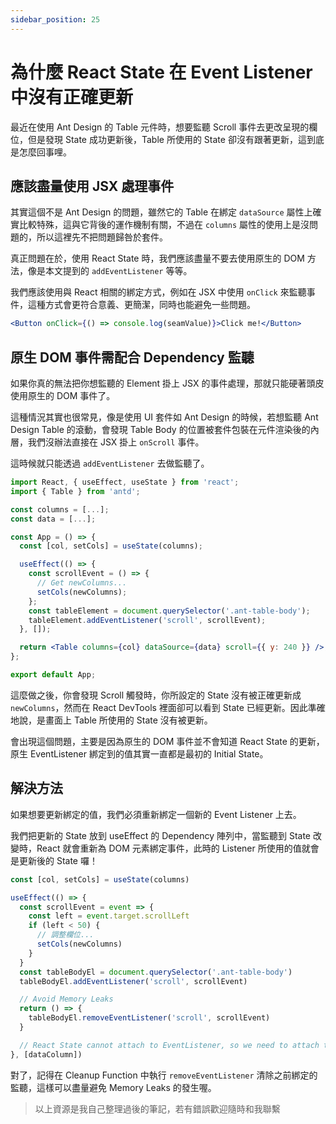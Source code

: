 ```yaml
---
sidebar_position: 25
---
```


# 為什麼 React State 在 Event Listener 中沒有正確更新

最近在使用 Ant Design 的 Table 元件時，想要監聽 Scroll 事件去更改呈現的欄位，但是發現 State 成功更新後，Table 所使用的 State 卻沒有跟著更新，這到底是怎麼回事哩。

## 應該盡量使用 JSX 處理事件

其實這個不是 Ant Design 的問題，雖然它的 Table 在綁定 `dataSource` 屬性上確實比較特殊，這與它背後的運作機制有關，不過在 `columns` 屬性的使用上是沒問題的，所以這裡先不把問題歸咎於套件。

真正問題在於，使用 React State 時，我們應該盡量不要去使用原生的 DOM 方法，像是本文提到的 `addEventListener` 等等。

我們應該使用與 React 相關的綁定方式，例如在 JSX 中使用 `onClick` 來監聽事件，這種方式會更符合意義、更簡潔，同時也能避免一些問題。

```jsx
<Button onClick={() => console.log(seamValue)}>Click me!</Button>
```

## 原生 DOM 事件需配合 Dependency 監聽

如果你真的無法把你想監聽的 Element 掛上 JSX 的事件處理，那就只能硬著頭皮使用原生的 DOM 事件了。

這種情況其實也很常見，像是使用 UI 套件如 Ant Design 的時候，若想監聽 Ant Design Table 的滾動，會發現 Table Body 的位置被套件包裝在元件渲染後的內層，我們沒辦法直接在 JSX 掛上 `onScroll` 事件。

這時候就只能透過 `addEventListener` 去做監聽了。

```jsx
import React, { useEffect, useState } from 'react';
import { Table } from 'antd';

const columns = [...];
const data = [...];

const App = () => {
  const [col, setCols] = useState(columns);

  useEffect(() => {
    const scrollEvent = () => {
      // Get newColumns...
      setCols(newColumns);
    };
    const tableElement = document.querySelector('.ant-table-body');
    tableElement.addEventListener('scroll', scrollEvent);
  }, []);

  return <Table columns={col} dataSource={data} scroll={{ y: 240 }} />;
};

export default App;
```

這麼做之後，你會發現 Scroll 觸發時，你所設定的 State 沒有被正確更新成 `newColumns`，然而在 React DevTools 裡面卻可以看到 State 已經更新。因此準確地說，是畫面上 Table 所使用的 State 沒有被更新。

會出現這個問題，主要是因為原生的 DOM 事件並不會知道 React State 的更新，原生 EventListener 綁定到的值其實一直都是最初的 Initial State。

## 解決方法

如果想要更新綁定的值，我們必須重新綁定一個新的 Event Listener 上去。

我們把更新的 State 放到 useEffect 的 Dependency 陣列中，當監聽到 State 改變時，React 就會重新為 DOM 元素綁定事件，此時的 Listener 所使用的值就會是更新後的 State 囉！

```jsx
const [col, setCols] = useState(columns)

useEffect(() => {
  const scrollEvent = event => {
    const left = event.target.scrollLeft
    if (left < 50) {
      // 調整欄位...
      setCols(newColumns)
    }
  }
  const tableBodyEl = document.querySelector('.ant-table-body')
  tableBodyEl.addEventListener('scroll', scrollEvent)

  // Avoid Memory Leaks
  return () => {
    tableBodyEl.removeEventListener('scroll', scrollEvent)
  }

  // React State cannot attach to EventListener, so we need to attach the listener again when the state changes
}, [dataColumn])
```

對了，記得在 Cleanup Function 中執行 `removeEventListener` 清除之前綁定的監聽，這樣可以盡量避免 Memory Leaks 的發生喔。

> 以上資源是我自己整理過後的筆記，若有錯誤歡迎隨時和我聯繫
